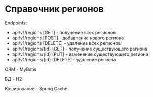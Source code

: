 # Справочник регионов 

Endpoints:
 - api/v1/regions [GET] - получение всех регионов
 - api/v1/regions [POST] - добавление нового региона
 - api/v1/regions [DELETE] - удаление всех регионов
 - api/v1/regions/{id} [GET] - получение существующего региона
 - api/v1/regions/{id} [PUT] - изменение существующего региона
 - api/v1/regions/{id} [DELETE] - удаление региона

ORM - MyBatis

БД - H2

Кэширование - Spring Cache
